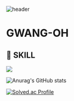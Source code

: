 ![header](https://capsule-render.vercel.app/api?type=slice)
# GWANG-OH

## 🤔 SKILL
<a href="#" target="_blank"><img src="https://img.shields.io/badge/spring-배경색?style=plastic&logo=&logoColor=#6DB33F"/></a>

![Anurag's GitHub stats](https://github-readme-stats.vercel.app/api?username=yungwangoh&show_icons=true&theme=radical)

[![Solved.ac Profile](http://mazassumnida.wtf/api/v2/generate_badge?boj=qkfks1234)](https://solved.ac/qkfks1234/)

<!--
**yungwangoh/yungwangoh** is a ✨ _special_ ✨ repository because its `README.md` (this file) appears on your GitHub profile.

Here are some ideas to get you started:

- 🔭 I’m currently working on ...
- 🌱 I’m currently learning ...
- 👯 I’m looking to collaborate on ...
- 🤔 I’m looking for help with ...
- 💬 Ask me about ...
- 📫 How to reach me: ...
- 😄 Pronouns: ...
- ⚡ Fun fact: ...
-->
